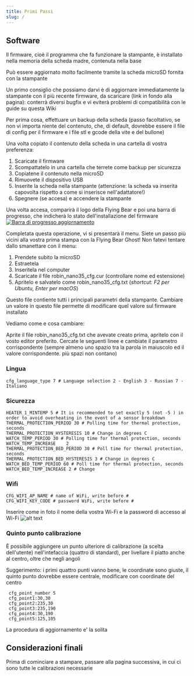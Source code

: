 ```yaml
---
title: Primi Passi
slug: /
---
```

## Software
Il firmware, cioè il programma che fa funzionare la stampante, è installato nella memoria della scheda madre, contenuta nella base 

Può essere aggiornato molto facilmente tramite la scheda microSD fornita con la stampante

Un primo consiglio che possiamo darvi è di aggiornare immediatamente la stampante con il più recente firmware, da scaricare (link in fondo alla pagina): conterrà diversi bugfix e vi eviterà problemi di compatibilità con le guide su questa Wiki

Per prima cosa, effettuare un backup della scheda (passo facoltativo, se non vi importa niente del contenuto, che, di default, dovrebbe essere il file di config per il firmware e i file stl e gcode della vite e del bullone)

Una volta copiato il contenuto della scheda in una cartella di vostra preferenza:
1. Scaricate il firmware
2. Scompattatelo in una cartella che terrete come backup per sicurezza
3. Copiatene il contenuto nella microSD
4. Rimuovete il dispositivo USB
5. Inserite la scheda nella stampante (attenzione: la scheda va inserita capovolta rispetto a come si inserisce nell'adattatore!)
6. Spegnere (se accesa) e accendere la stampante

Una volta accesa, comparirà il logo della Flying Bear e poi una barra di progresso, che indicherà lo stato dell'installazione del firmware
[ ![Barra di progresso aggiornamento](/img/TFT_Update.jpg) ](/img/TFT_Update.jpg)


Completata questa operazione, vi si presentarà il menu. Siete un passo più vicini alla vostra prima stampa con la Flying Bear Ghost!
Non fatevi tentare dallo smanettare con il menu: 
1. Prendete subito la microSD
2. Estraetela
3. Inseritela nel computer
4. Scaricate il file robin_nano35_cfg.cur (controllare nome ed estensione)
5. Apritelo e salvatelo come robin_nano35_cfg.txt (*shortcut: F2 per Ubuntu, Enter per macOS*)

Questo file contiente tutti i principali parametri della stampante. Cambiare un valore in questo file permette di modificare quel valore sul firmware installato

Vediamo come e cosa cambiare:


Aprite il file robin_nano35_cfg.txt che avevate creato prima, apritelo con il vosto editor preferito. Cercate le seguenti linee e cambiate il parametro corrispondente (sempre almeno uno spazio tra la parola in maiuscolo ed il valore corrispondente. più spazi non contano)


### Lingua
 ```
 cfg_language_type 7 # Language selection 2 - English 3 - Russian 7 - Italiano
 ```

### Sicurezza
 ``` HEATER_0_MINTEMP 5 # It is recommended to set exactly 5 (not -5) to avoid overheating if the sensor 
 HEATER_1_MINTEMP 5 # It is recommended to set exactly 5 (not -5 ) in order to avoid overheating in the event of a sensor breakdown
 THERMAL_PROTECTION_PERIOD 30 # Polling time for thermal protection, seconds 
 THERMAL_PROTECTION_HYSTERESIS 10 # Change in degrees C 
 WATCH_TEMP_PERIOD 30 # Polling time for thermal protection, seconds 
 WATCH_TEMP_INCREASE 	2
 THERMAL_PROTECTION_BED_PERIOD 30 # Poll time for thermal protection, seconds 
 THERMAL_PROTECTION_BED_HYSTERESIS 3 # Change in degrees C 
 WATCH_BED_TEMP_PERIOD 60 # Poll time for thermal protection, seconds 
 WATCH_BED_TEMP_INCREASE 2 # Change 
```

### Wifi 
```
CFG_WIFI_AP_NAME # name of WiFi, write before # 
CFG_WIFI_KEY_CODE # password WiFi, write before #
```
Inserire come in foto il nome della vostra Wi-Fi e la password di accesso al Wi-Fi
![alt text](/img/wifi_config.png "wifi")

### Quinto punto calibrazione
È possibile aggiungere un punto ulteriore di calibrazione (a scelta dell'utente) nell'intefaccia (quattro di standard), per livellare il piatto anche al centro, oltre che negli angoli

Suggerimento: i primi quattro punti vanno bene, le coordinate sono giuste, il quinto punto dovrebbe essere centrale, modificare con coordinate del centro

```
 cfg_point_number 5
 cfg_point1:30,30						
 cfg_point2:235,30
 cfg_point3:235,190
 cfg_point4:30,190
 cfg_point5:125,105
```

La procedura di aggiornamento e' la solita


## Considerazioni finali
Prima di cominciare a stampare, passare alla pagina successiva, in cui ci sono tutte le calibrazioni necessarie